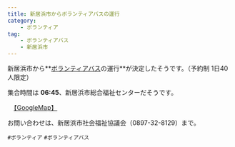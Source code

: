 ```yaml
---
title: 新居浜市からボランティアバスの運行
category:
    - ボランティア
tag:
    - ボランティアバス
    - 新居浜市    
---
```


新居浜市から**[ボランティアバス](https://www.n-syakyo.jp/contents/pdf/voluntterbus.pdf)の運行**が決定したそうです。（予約制 1日40人限定）

集合時間は **06:45**、新居浜市総合福祉センターだそうです。

　[【GoogleMap】](https://goo.gl/maps/TVxGD7yRdPQ2)

お問い合わせは、新居浜市社会福祉協議会（0897-32-8129）まで。

`#ボランティア`
`#ボランティアバス`